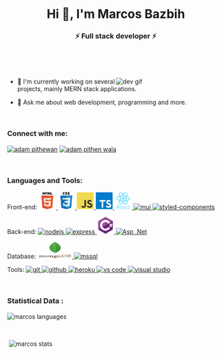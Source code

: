 <h1 align="center">Hi 👋, I'm Marcos Bazbih</h1>
<h3 align="center">⚡ Full stack developer ⚡</h3>

<br>
<br>
<br>

<p>
  <img align="right" src="https://media3.giphy.com/media/qgQUggAC3Pfv687qPC/giphy.gif?cid=790b7611460c9ac69ce2208403ca4a8e91b6141325b77a63&rid=giphy.gif&ct=g"
       alt="dev gif" width="50%" />
</p>


- 🔭 I'm currently working on several projects, mainly MERN stack applications.

- 💬 Ask me about web development, programming and more.

<br>

<h3 align="left">Connect with me:</h3>
<p align="left">
  <a href="https://www.linkedin.com/in/marcos-bazbih/" target="blank" rel="noreferrer">
    <img align="center"
      src="https://cdn3.iconfinder.com/data/icons/free-social-icons/67/linkedin_circle_black-512.png"
      alt="adam pithewan" height="60" width="70" /></a>
  <a href="mailto:marcosbazbih@gmail.com" target="blank" rel="noreferrer">
    <img align="center"
      src="https://cdn-icons-png.flaticon.com/512/561/561127.png?w=360"
      alt="adam pithen wala" height="60" width="60" /></a>
</p>

<br>

<h3 align="left">Languages and Tools:</h3>

<p align="left"> 
  Front-end:
  <a href="https://www.w3.org/html/" target="blank" rel="noreferrer">
    <img src="https://raw.githubusercontent.com/devicons/devicon/master/icons/html5/html5-original-wordmark.svg" alt="html5" width="40" height="40"/>
  </a>
  <a href="https://www.w3schools.com/css/" target="blank" rel="noreferrer">
    <img src="https://raw.githubusercontent.com/devicons/devicon/master/icons/css3/css3-original-wordmark.svg" alt="css3" width="40" height="40"/>
  </a> 
  <a href="https://developer.mozilla.org/en-US/docs/Web/JavaScript" target="blank" rel="noreferrer">
    <img src="https://raw.githubusercontent.com/devicons/devicon/master/icons/javascript/javascript-original.svg" alt="javascript" width="40" height="40"/>
  </a> 
  <a href="https://www.typescriptlang.org/" target="blank" rel="noreferrer">
    <img src="https://raw.githubusercontent.com/devicons/devicon/master/icons/typescript/typescript-original.svg" alt="typescript" width="40" height="40"/>
  </a>
  <a href="https://reactjs.org/" target="blank" rel="noreferrer">
    <img src="https://raw.githubusercontent.com/devicons/devicon/master/icons/react/react-original-wordmark.svg" alt="react" width="40" height="40"/>
  </a>
   <a href="https://mui.com/" target="blank" rel="noreferrer">
     <img src="https://mui.com/static/logo.png" alt="mui" width="40" height="40"/>
  </a>
   <a href="https://styled-components.com/" target="blank" rel="noreferrer"> 
    <img src="https://avatars.githubusercontent.com/u/20658825?s=200&v=4" alt="styled-components" width="40" height="40"/>
  </a>
</p>
<p align="left"> 
  Back-end:
  <a href="https://nodejs.org" target="blank" rel="noreferrer">
    <img src="https://www.vectorlogo.zone/logos/nodejs/nodejs-ar21.png" alt="nodejs" width="80" height="40"/>
  </a>
  <a href="https://expressjs.com" target="blank" rel="noreferrer">
    <img src="https://expressjs.com/images/express-facebook-share.png" alt="express" width="80" height="40"/>
  </a>
  <a href="https://www.w3schools.com/cs/" target="blank" rel="noreferrer">
    <img src="https://raw.githubusercontent.com/devicons/devicon/master/icons/csharp/csharp-original.svg" alt="csharp" width="40" height="40"/>
  </a>
  <a href="https://dotnet.microsoft.com/en-us/" target="blank" rel="noreferrer">
    <img src="https://www.nilkanth.com/content/images/2008/10/newdotnetlogo_2.png" alt="Asp .Net" width="80" height="40"/>
  </a>
</p>
<p align="left"> 
  Database:
  <a href="https://www.mongodb.com/" target="blank" rel="noreferrer">
    <img src="https://raw.githubusercontent.com/devicons/devicon/master/icons/mongodb/mongodb-original-wordmark.svg" alt="mongodb" width="80" height="40"/>
  </a>
  <a href="https://www.microsoft.com/en-us/sql-server/sql-server-2019" target="blank" rel="noreferrer">
    <img src="https://upload.wikimedia.org/wikipedia/he/3/39/Microsoft_SQL_server_logo.png" alt="mssql" width="55" height="40"/>
  </a>
</p>  
 <p align="left"> 
  Tools:
 <a href="https://git-scm.com/" target="blank" rel="noreferrer">
   <img src="https://www.vectorlogo.zone/logos/git-scm/git-scm-icon.svg" alt="git" width="40" height="40"/>
  </a>
  <a href="https://github.com/about" target="blank" rel="noreferrer">
    <img src="https://cdn-icons-png.flaticon.com/512/25/25231.png" alt="github" width="40" height="40"/>
  </a>
  <a href="https://heroku.com" target="blank" rel="noreferrer">
    <img src="https://www.vectorlogo.zone/logos/heroku/heroku-icon.svg" alt="heroku" width="40" height="40"/>
  </a>
  <a href="https://code.visualstudio.com/" target="blank" rel="noreferrer">
    <img src="https://upload.wikimedia.org/wikipedia/commons/thumb/9/9a/Visual_Studio_Code_1.35_icon.svg/800px-Visual_Studio_Code_1.35_icon.svg.png" 
     alt="vs code"  width="40" height="40"/>
  </a>
  <a href="https://visualstudio.microsoft.com/" target="blank" rel="noreferrer">
    <img src="https://upload.wikimedia.org/wikipedia/commons/thumb/5/59/Visual_Studio_Icon_2019.svg/1200px-Visual_Studio_Icon_2019.svg.png" 
     alt="visual studio"  width="40" height="40"/>
  </a>
</p>  
  
<br>

<h3>Statistical Data :</h3>
<p>
  <img align="center"
    src="https://github-readme-stats.vercel.app/api/top-langs?username=Marcos-Bazbih&show_icons=true&locale=en&bg_color=0d1117&text_color=ffffff&layout=compact"
    alt="marcos languages" 
    bg_color=#808080/>
</p>

<br>

<p>&nbsp;<img align="center" src="https://github-readme-stats.vercel.app/api?username=Marcos-Bazbih&show_icons=true&locale=en&bg_color=0d1117&text_color=ffffff&repo=convoychat"
alt="marcos stats"/>
</p>
